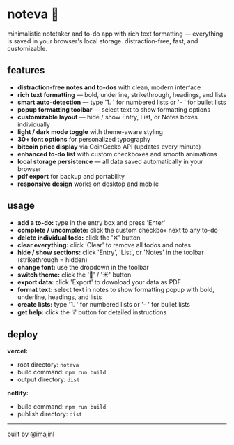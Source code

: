 # noteva 🦋

minimalistic notetaker and to-do app with rich text formatting — everything is saved in your browser's local storage. distraction-free, fast, and customizable.

## features
- **distraction-free notes and to-dos** with clean, modern interface
- **rich text formatting** — bold, underline, strikethrough, headings, and lists
- **smart auto-detection** — type '1. ' for numbered lists or '- ' for bullet lists
- **popup formatting toolbar** — select text to show formatting options
- **customizable layout** — hide / show Entry, List, or Notes boxes individually
- **light / dark mode toggle** with theme-aware styling
- **30+ font options** for personalized typography
- **bitcoin price display** via CoinGecko API (updates every minute)
- **enhanced to-do list** with custom checkboxes and smooth animations
- **local storage persistence** — all data saved automatically in your browser
- **pdf export** for backup and portability
- **responsive design** works on desktop and mobile

## usage
- **add a to-do:** type in the entry box and press 'Enter'
- **complete / uncomplete:** click the custom checkbox next to any to-do
- **delete individual todo:** click the '✕' button
- **clear everything:** click 'Clear' to remove all todos and notes
- **hide / show sections:** click 'Entry', 'List', or 'Notes' in the toolbar (strikethrough = hidden)
- **change font:** use the dropdown in the toolbar
- **switch theme:** click the '🌙' / '☀️' button
- **export data:** click 'Export' to download your data as PDF
- **format text:** select text in notes to show formatting popup with bold, underline, headings, and lists
- **create lists:** type '1. ' for numbered lists or '- ' for bullet lists
- **get help:** click the 'ℹ️' button for detailed instructions

## deploy
**vercel:**
- root directory: `noteva`
- build command: `npm run build`
- output directory: `dist`

**netlify:**
- build command: `npm run build`
- publish directory: `dist`

---

built by [@imajinl](https://t.me/imajinl) 
